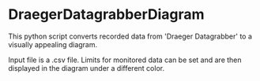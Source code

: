 # DraegerDatagrabberDiagram
This python script converts recorded data from 'Draeger Datagrabber' to a visually appealing diagram.

Input file is a .csv file. Limits for monitored data can be set and are then displayed in the diagram under a different color.
